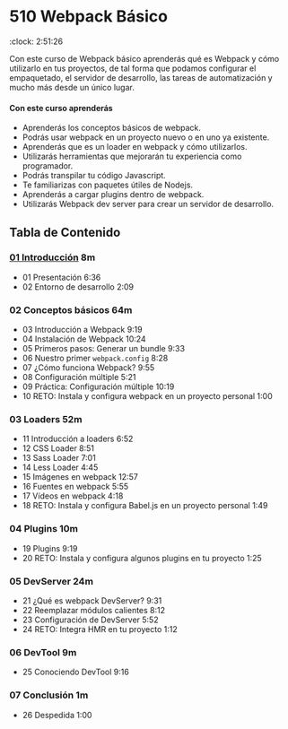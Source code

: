 # 510 Webpack Básico

:clock:  2:51:26

Con este curso de Webpack básico aprenderás qué es Webpack y cómo utilizarlo en tus proyectos, de tal forma que podamos configurar el empaquetado, el servidor de desarrollo, las tareas de automatización y mucho más desde un único lugar.

#### Con este curso aprenderás

* Aprenderás los conceptos básicos de webpack.
* Podrás usar webpack en un proyecto nuevo o en uno ya existente.
* Aprenderás que es un loader en webpack y cómo utilizarlos.
* Utilizarás herramientas que mejorarán tu experiencia como programador.
* Podrás transpilar tu código Javascript.
* Te familiarizas con paquetes útiles de Nodejs.
* Aprenderás a cargar plugins dentro de webpack.
* Utilizarás Webpack dev server para crear un servidor de desarrollo.

## Tabla de Contenido

### [01 Introducción](510-Webpack-Basico/01-Introduccion.md) 8m
* 01 Presentación 6:36 
* 02 Entorno de desarrollo 2:09 

### 02 Conceptos básicos 64m

* 03 Introducción a Webpack 9:19 
* 04 Instalación de Webpack 10:24 
* 05 Primeros pasos: Generar un bundle 9:33 
* 06 Nuestro primer `webpack.config` 8:28 
* 07 ¿Cómo funciona Webpack? 9:55 
* 08 Configuración múltiple 5:21 
* 09 Práctica: Configuración múltiple 10:19 
* 10 RETO: Instala y configura webpack en un proyecto personal 1:00 

### 03 Loaders 52m

* 11 Introducción a loaders 6:52 
* 12 CSS Loader 8:51 
* 13 Sass Loader 7:01 
* 14 Less Loader 4:45 
* 15 Imágenes en webpack 12:57 
* 16 Fuentes en webpack 5:55 
* 17 Vídeos en webpack 4:18 
* 18 RETO: Instala y configura Babel.js en un proyecto personal 1:49 

### 04 Plugins 10m

* 19 Plugins 9:19 
* 20 RETO: Instala y configura algunos plugins en tu proyecto 1:25 

### 05 DevServer 24m

* 21 ¿Qué es webpack DevServer? 9:31 
* 22 Reemplazar módulos calientes 8:12 
* 23 Configuración de DevServer 5:52 
* 24 RETO: Integra HMR en tu proyecto 1:12 

### 06 DevTool 9m

* 25 Conociendo DevTool 9:16 

### 07 Conclusión 1m

* 26 Despedida 1:00 
